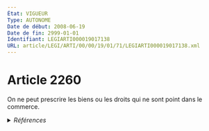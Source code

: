 ```yaml
---
État: VIGUEUR
Type: AUTONOME
Date de début: 2008-06-19
Date de fin: 2999-01-01
Identifiant: LEGIARTI000019017138
URL: article/LEGI/ARTI/00/00/19/01/71/LEGIARTI000019017138.xml
---
```


<h1>Article 2260</h1>

On ne peut prescrire les biens ou les droits qui ne sont point dans le commerce.


<details>
  <summary><em>Références</em></summary>

  <h2>Articles faisant référence à l'article</h2>
  
  <ul>
    <li>
      <a href="https://legal.tricoteuses.fr//redirection/LEGIARTI000019014275?vers=git&vers=legifrance">LOI n° 2008-561 du 17 juin 2008 portant réforme de la prescription en matière civile - article 2 ENTIEREMENT_MODIF</a> MODIFIE source
    </li>
    <li>
      <a href="https://legal.tricoteuses.fr//redirection/LEGIARTI000019017259?vers=git&vers=legifrance">Code civil - article 2226 AUTONOME VIGUEUR, en vigueur depuis le 2008-06-19</a> CONCORDE source
    </li>
    <li>
      <a href="https://legal.tricoteuses.fr//redirection/LEGIARTI000019017247?vers=git&vers=legifrance">Code civil - article 2226 AUTONOME TRANSFERE, en vigueur du 1804-03-21 au 2008-06-19</a> CONCORDE source
    </li>
  </ul>
  
  <h2>Références faites par l'article</h2>
  
  <ul>
    <li>
      2008-06-17 MODIFIE cible <a href="https://legal.tricoteuses.fr//redirection/LEGIARTI000019014275?vers=git&vers=legifrance">LOI n° 2008-561 du 17 juin 2008 portant réforme de la prescription en matière civile - article 2 ENTIEREMENT_MODIF</a>
    </li>
    <li>
      2999-01-01 CONCORDE cible <a href="https://legal.tricoteuses.fr//redirection/LEGIARTI000019017247?vers=git&vers=legifrance">Code civil - article 2226 AUTONOME TRANSFERE, en vigueur du 1804-03-21 au 2008-06-19</a>
    </li>
  </ul>
</details>
